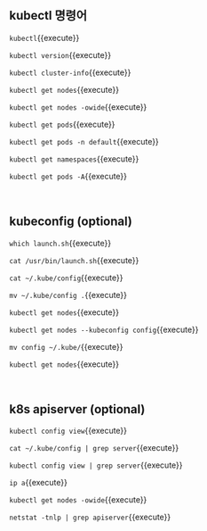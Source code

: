 <br>

## kubectl 명령어

`kubectl`{{execute}}

`kubectl version`{{execute}}

`kubectl cluster-info`{{execute}}

`kubectl get nodes`{{execute}}

`kubectl get nodes -owide`{{execute}}

`kubectl get pods`{{execute}}

`kubectl get pods -n default`{{execute}}

`kubectl get namespaces`{{execute}}

`kubectl get pods -A`{{execute}}

<br>

## kubeconfig (optional)

`which launch.sh`{{execute}}

`cat /usr/bin/launch.sh`{{execute}}

`cat ~/.kube/config`{{execute}}

`mv ~/.kube/config .`{{execute}}

`kubectl get nodes`{{execute}}

`kubectl get nodes --kubeconfig config`{{execute}}

`mv config ~/.kube/`{{execute}}

`kubectl get nodes`{{execute}}

<br>

## k8s apiserver (optional)

`kubectl config view`{{execute}}

`cat ~/.kube/config | grep server`{{execute}}

`kubectl config view | grep server`{{execute}}

`ip a`{{execute}}

`kubectl get nodes -owide`{{execute}}

`netstat -tnlp | grep apiserver`{{execute}}
